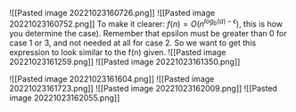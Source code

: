 ![[Pasted image 20221023160726.png]]
![[Pasted image 20221023160752.png]]
To make it clearer: $f(n) = O(n^{log_b(a)-\epsilon})$, this is how you determine the case). Remember that epsilon must be greater than 0 for case 1 or 3, and not needed at all for case 2. So we want to get this expression to look similar to the f(n) given.
![[Pasted image 20221023161259.png]]
![[Pasted image 20221023161350.png]]

![[Pasted image 20221023161604.png]]
![[Pasted image 20221023161723.png]]
![[Pasted image 20221023162009.png]]
![[Pasted image 20221023162055.png]]
